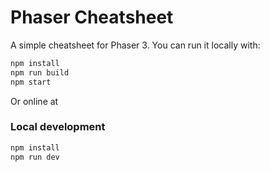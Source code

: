 # Phaser Cheatsheet

A simple cheatsheet for Phaser 3.
You can run it locally with:
    
```bash
npm install
npm run build
npm start
```

Or online at 

### Local development
    
```bash
npm install
npm run dev
```